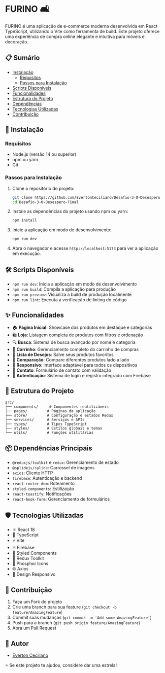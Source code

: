 # FURINO 🛋️

FURINO é uma aplicação de e-commerce moderna desenvolvida em React TypeScript, utilizando o Vite como ferramenta de build. Este projeto oferece uma experiência de compra online elegante e intuitiva para móveis e decoração.

## 📋 Sumário

- [Instalação](#instalação)
   - [Requisitos](#requisitos)
   - [Passos para Instalação](#passos-para-instalação)
- [Scripts Disponíveis](#scripts-disponíveis)
- [Funcionalidades](#funcionalidades)
- [Estrutura do Projeto](#estrutura-do-projeto)
- [Dependências](#dependências)
- [Tecnologias Utilizadas](#tecnologias-utilizadas)
- [Contribuição](#contribuição)

## 🚀 Instalação

### Requisitos

- Node.js (versão 14 ou superior)
- npm ou yarn
- Git

### Passos para Instalação

1. Clone o repositório do projeto:
    
    ```bash
    git clone https://github.com/EvertonCeciliano/Desafio-3-O-Desespero-Final.git
    cd Desafio-3-O-Desespero-Final
    ```

2. Instale as dependências do projeto usando npm ou yarn:

    ```bash
    npm install
    ```

3. Inicie a aplicação em modo de desenvolvimento:

    ```bash
    npm run dev
    ```

4. Abra o navegador e acesse `http://localhost:5173` para ver a aplicação em execução.

## 🛠️ Scripts Disponíveis

- `npm run dev`: Inicia a aplicação em modo de desenvolvimento
- `npm run build`: Compila a aplicação para produção
- `npm run preview`: Visualiza a build de produção localmente
- `npm run lint`: Executa a verificação de linting do código

## ✨ Funcionalidades

- 🏠 **Página Inicial**: Showcase dos produtos em destaque e categorias
- 🛍️ **Loja**: Listagem completa de produtos com filtros e ordenação
- 🔍 **Busca**: Sistema de busca avançado por nome e categoria
- 🛒 **Carrinho**: Gerenciamento completo do carrinho de compras
- 💖 **Lista de Desejos**: Salve seus produtos favoritos
- 🔄 **Comparação**: Compare diferentes produtos lado a lado
- 📱 **Responsivo**: Interface adaptável para todos os dispositivos
- 📝 **Contato**: Formulário de contato com validação
- 🔐 **Autenticação**: Sistema de login e registro integrado com Firebase

## 📁 Estrutura do Projeto

```
src/
├── components/     # Componentes reutilizáveis
├── pages/         # Páginas da aplicação
├── store/         # Configuração e estados Redux
├── services/      # Serviços e APIs
├── types/         # Tipos TypeScript
├── styles/        # Estilos globais e temas
└── utils/         # Funções utilitárias
```

## 📦 Dependências Principais

- `@reduxjs/toolkit` e `redux`: Gerenciamento de estado
- `@splidejs/splide`: Carrossel de imagens
- `axios`: Cliente HTTP
- `firebase`: Autenticação e backend
- `react-router-dom`: Roteamento
- `styled-components`: Estilização
- `react-toastify`: Notificações
- `react-hook-form`: Gerenciamento de formulários

## 🛡️ Tecnologias Utilizadas

- ⚛️ React 18
- 📘 TypeScript
- ⚡ Vite
- 🔥 Firebase
- 💅 Styled Components
- 🔄 Redux Toolkit
- 🎨 Phosphor Icons
- 🌐 Axios
- 📱 Design Responsivo

## 🤝 Contribuição

1. Faça um Fork do projeto
2. Crie uma branch para sua feature (`git checkout -b feature/AmazingFeature`)
3. Commit suas mudanças (`git commit -m 'Add some AmazingFeature'`)
4. Push para a branch (`git push origin feature/AmazingFeature`)
5. Abra um Pull Request


## 👥 Autor

- [Everton Ceciliano](https://github.com/EvertonCeciliano)

⭐️ Se este projeto te ajudou, considere dar uma estrela!
